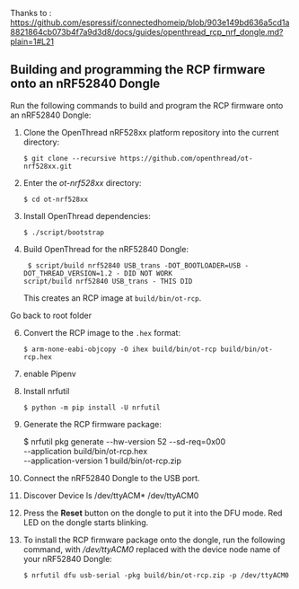 Thanks to : https://github.com/espressif/connectedhomeip/blob/903e149bd636a5cd1a8821864cb073b4f7a9d3d8/docs/guides/openthread_rcp_nrf_dongle.md?plain=1#L21

## Building and programming the RCP firmware onto an nRF52840 Dongle

Run the following commands to build and program the RCP firmware onto an
nRF52840 Dongle:

1.  Clone the OpenThread nRF528xx platform repository into the current
    directory:

        $ git clone --recursive https://github.com/openthread/ot-nrf528xx.git

2.  Enter the _ot-nrf528xx_ directory:

        $ cd ot-nrf528xx

3.  Install OpenThread dependencies:

        $ ./script/bootstrap

4.  Build OpenThread for the nRF52840 Dongle:

         $ script/build nrf52840 USB_trans -DOT_BOOTLOADER=USB -DOT_THREAD_VERSION=1.2 - DID NOT WORK
        script/build nrf52840 USB_trans - THIS DID

    This creates an RCP image at `build/bin/ot-rcp`.

Go back to root folder

6.  Convert the RCP image to the `.hex` format:

        $ arm-none-eabi-objcopy -O ihex build/bin/ot-rcp build/bin/ot-rcp.hex

7.    enable Pipenv

8.  Install nrfutil

        $ python -m pip install -U nrfutil
    

10.  Generate the RCP firmware package:

        $ nrfutil pkg generate --hw-version 52 --sd-req=0x00 \
            --application build/bin/ot-rcp.hex \
            --application-version 1 build/bin/ot-rcp.zip

11.  Connect the nRF52840 Dongle to the USB port.
12.  Discover Device
        ls /dev/ttyACM*
        /dev/ttyACM0

13.  Press the **Reset** button on the dongle to put it into the DFU mode. Red
    LED on the dongle starts blinking.

14. To install the RCP firmware package onto the dongle, run the following
    command, with _/dev/ttyACM0_ replaced with the device node name of your
    nRF52840 Dongle:

        $ nrfutil dfu usb-serial -pkg build/bin/ot-rcp.zip -p /dev/ttyACM0
